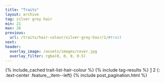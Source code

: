 ```yaml
---
title: "Traits"
layout: archive
tag: silver grey hair
min: 21
max: 26
previous:
  url: /traits/hair-colour/silver-grey-hair/1/#trait
next:
header:
  overlay_image: /assets/images/cover.jpg
  overlay_filter: rgba(0, 0, 0, 0.5)
---
```

{% include_cached trait-list-hair-colour %}
{% include tag-results %}
[1](/traits/hair-colour/silver-grey-hair/1/#trait) 2 
{: .text-center .feature__item--left}
{% include post_pagination.html %}
